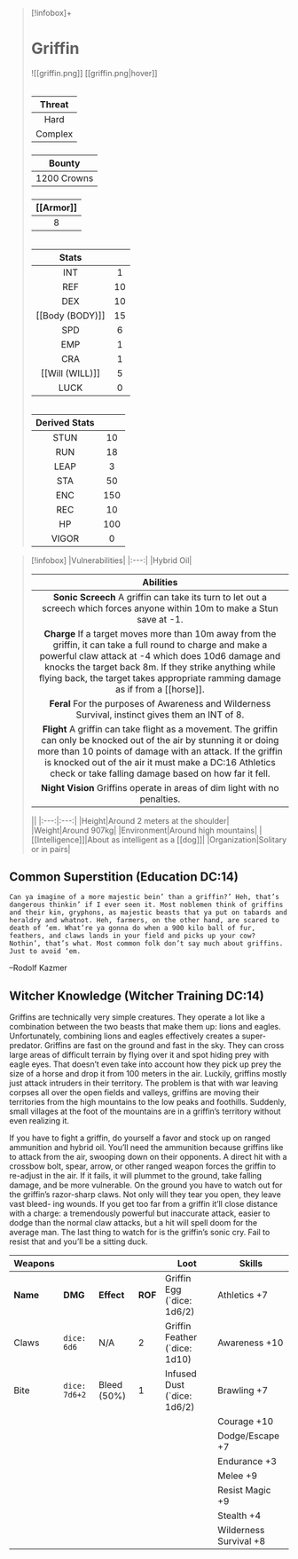 >[!infobox]+
># Griffin
>![[griffin.png]]
>[[griffin.png|hover]]
>###### 
>|Threat|
>|:---:|
>|Hard|
>|Complex|
>##### 
>|Bounty|
>|:---:|
>|1200 Crowns|
>#####
>|[[Armor]]|
>|:---:|
>|8|
>###### 
>
>|Stats||
>|:---:|:---:|
>|INT|1|
>|REF|10|
>|DEX|10|
>|[[Body (BODY)]]|15|
>|SPD|6|
>|EMP|1|
>|CRA|1|
>|[[Will (WILL)]]|5|
>|LUCK|0|
>######
>|Derived Stats||
>|:---:|:---:|
>|STUN|10|
>|RUN|18|
>|LEAP|3|
>|STA|50|
>|ENC|150|
>|REC|10|
>|HP|100|
>|VIGOR|0|

>[!infobox]
>|Vulnerabilities|
>|:---:|
>|Hybrid Oil|
>
>|Abilities|
>|:---:|
>|**Sonic Screech** A griffin can take its turn to let out a screech which forces anyone within 10m to make a Stun save at -1.|
>|**Charge** If a target moves more than 10m away from the griffin, it can take a full round to charge and make a powerful claw attack at -4 which does 10d6 damage and knocks the target back 8m. If they strike anything while flying back, the target takes appropriate ramming damage as if from a [[horse]].|
>|**Feral** For the purposes of Awareness and Wilderness Survival, instinct gives them an INT of 8.|
>|**Flight** A griffin can take flight as a movement. The griffin can only be knocked out of the air by stunning it or doing more than 10 points of damage with an attack. If the griffin is knocked out of the air it must make a DC:16 Athletics check or take falling damage based on how far it fell.|
>|**Night Vision** Griffins operate in areas of dim light with no penalties.|
>
>||
>|:---:|:---:|
>|Height|Around 2 meters at the shoulder|
>|Weight|Around 907kg|
>|Environment|Around high mountains|
>|[[Intelligence]]|About as intelligent as a [[dog]]|
>|Organization|Solitary or in pairs|

## Common Superstition (Education DC:14)
```ad-quote
Can ya imagine of a more majestic bein’ than a griffin?’ Heh, that’s dangerous thinkin’ if I ever seen it. Most noblemen think of griffins and their kin, gryphons, as majestic beasts that ya put on tabards and heraldry and whatnot. Heh, farmers, on the other hand, are scared to death of ‘em. What’re ya gonna do when a 900 kilo ball of fur, feathers, and claws lands in your field and picks up your cow? Nothin’, that’s what. Most common folk don’t say much about griffins. Just to avoid ‘em.
```
–Rodolf Kazmer

## Witcher Knowledge (Witcher Training DC:14)
Griffins are technically very simple creatures. They operate a lot like a combination between the two beasts that make them up: lions and eagles. Unfortunately, combining lions and eagles effectively creates a super-predator. Griffins are fast on the ground and fast in the sky. They can cross large areas of difficult terrain by flying over it and spot hiding prey with eagle eyes. That doesn’t even take into account how they pick up prey the size of a horse and drop it from 100 meters in the air. Luckily, griffins mostly just attack intruders in their territory. The problem is that with war leaving corpses all over the open fields and valleys, griffins are moving their territories from the high mountains to the low peaks and foothills. Suddenly, small villages at the foot of the mountains are in a griffin’s territory without even realizing it.

If you have to fight a griffin, do yourself a favor and stock up on ranged ammunition and hybrid oil. You’ll need the ammunition because griffins like to attack from the air, swooping down on their opponents. A direct hit with a crossbow bolt, spear, arrow, or other ranged weapon forces the griffin to re-adjust in the air. If it fails, it will plummet to the ground, take falling damage, and be more vulnerable. On the ground you have to watch out for the griffin’s razor-sharp claws. Not only will they tear you open, they leave vast bleed- ing wounds. If you get too far from a griffin it’ll close distance with a charge: a tremendously powerful but inaccurate attack, easier to dodge than the normal claw attacks, but a hit will spell doom for the average man. The last thing to watch for is the griffin’s sonic cry. Fail to resist that and you’ll be a sitting duck.

| Weapons  |               |             |         | Loot                          | Skills                 |
|----------|---------------|-------------|---------|-------------------------------|------------------------|
| **Name** | **DMG**       | **Effect**  | **ROF** | Griffin Egg (`dice: 1d6/2)    | Athletics +7           |
| Claws    | `dice: 6d6`   | N/A         | 2       | Griffin Feather (`dice: 1d10) | Awareness +10          |
| Bite     | `dice: 7d6+2` | Bleed (50%) | 1       | Infused Dust (`dice: 1d6/2)   | Brawling +7            |
|          |               |             |         |                               | Courage +10            |
|          |               |             |         |                               | Dodge/Escape +7        |
|          |               |             |         |                               | Endurance +3           |
|          |               |             |         |                               | Melee +9               |
|          |               |             |         |                               | Resist Magic +9        |
|          |               |             |         |                               | Stealth +4             |
|          |               |             |         |                               | Wilderness Survival +8 |
